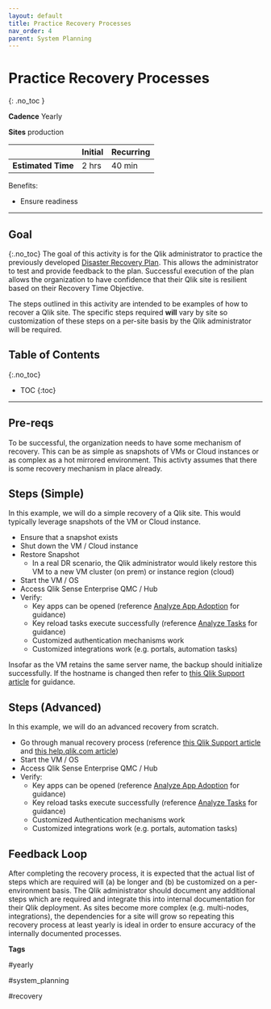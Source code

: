 ```yaml
---
layout: default
title: Practice Recovery Processes
nav_order: 4
parent: System Planning
---
```


# Practice Recovery Processes
{: .no_toc }

**Cadence** <span class="label cadence">Yearly</span>

**Sites** <span class="label prod">production</span>

|                                  		                    | Initial    | Recurring  |
|---------------------------------------------------------|----------- |------------|
| <i class="far fa-clock fa-sm"></i> **Estimated Time**   | 2 hrs      | 40 min     |

Benefits:

  - Ensure readiness
  
-------------------------

## Goal
{:.no_toc}
The goal of this activity is for the Qlik administrator to practice the previously developed [Disaster Recovery Plan](plan_disaster_recovery.md). This allows the administrator to test and provide feedback to the plan. Successful execution of the plan allows the organization to have confidence that their Qlik site is resilient based on their Recovery Time Objective.

The steps outlined in this activity are intended to be examples of how to recover a Qlik site. The specific steps required **will** vary by site so customization of these steps on a per-site basis by the Qlik administrator will be required.

## Table of Contents
{:.no_toc}

* TOC
{:toc}
-------------------------

## Pre-reqs

To be successful, the organization needs to have some mechanism of recovery. This can be as simple as snapshots of VMs or Cloud instances or as complex as a hot mirrored environment. This activty assumes that there is some recovery mechanism in place already.

## Steps (Simple)

In this example, we will do a simple recovery of a Qlik site. This would typically leverage snapshots of the VM or Cloud instance.

- Ensure that a snapshot exists
- Shut down the VM / Cloud instance
- Restore Snapshot
  - In a real DR scenario, the Qlik administrator would likely restore this VM to a new VM cluster (on prem) or instance region (cloud)
- Start the VM / OS
- Access Qlik Sense Enterprise QMC / Hub
- Verify:
  - Key apps can be opened (reference [Analyze App Adoption](../asset_management/apps/analyze_app_adoption.md) for guidance)
  - Key reload tasks execute successfully (reference [Analyze Tasks](../asset_management/tasks/analyze_tasks.md) for guidance)
  - Customized authentication mechanisms work
  - Customized integrations work (e.g. portals, automation tasks)

Insofar as the VM retains the same server name, the backup should initialize successfully. If the hostname is changed then refer to [this Qlik Support article](https://support.qlik.com/articles/000014456) for guidance.

## Steps (Advanced)

In this example, we will do an advanced recovery from scratch.

- Go through manual recovery process (reference [this Qlik Support article](https://support.qlik.com/articles/000041283) and [this help.qlik.com article](https://help.qlik.com/en-US/sense-admin/Subsystems/DeployAdministerQSE/Content/Sense_DeployAdminister/QSEoW/Deploy_QSEoW/Restoring-a-site.htm))
- Start the VM / OS
- Access Qlik Sense Enterprise QMC / Hub
- Verify:
  - Key apps can be opened (reference [Analyze App Adoption](../asset_management/apps/analyze_app_adoption.md) for guidance)
  - Key reload tasks execute successfully (reference [Analyze Tasks](../asset_management/tasks/analyze_tasks.md) for guidance)
  - Customized Authentication mechanisms work
  - Customized integrations work (e.g. portals, automation tasks)

## Feedback Loop

After completing the recovery process, it is expected that the actual list of steps which are required will (a) be longer and (b) be customized on a per-environment basis. The Qlik administrator should document any additional steps which are required and integrate this into internal documentation for their Qlik deployment. As sites become more complex (e.g. multi-nodes, integrations), the dependencies for a site will grow so repeating this recovery process at least yearly is ideal in order to ensure accuracy of the internally documented processes.

**Tags**

#yearly

#system_planning

#recovery

&nbsp;
